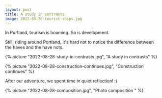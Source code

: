 ```yaml
---
layout: post
title: A study in contrasts
image: 2022-08-28-tourist-ships.jpg
---
```


In Portland, tourism is booming. So is development.

Still, riding around Portland, it's hard not to notice the difference between
the haves and the have nots.

{% picture "2022-08-28-study-in-contrasts.jpg", "A study in contrasts" %}

{% picture "2022-08-28-construction-continues.jpg", "Construction continues" %}

After our adventure, we spent time in quiet reflection! :)

{% picture "2022-08-28-composition.jpg", "Photo composition " %}
